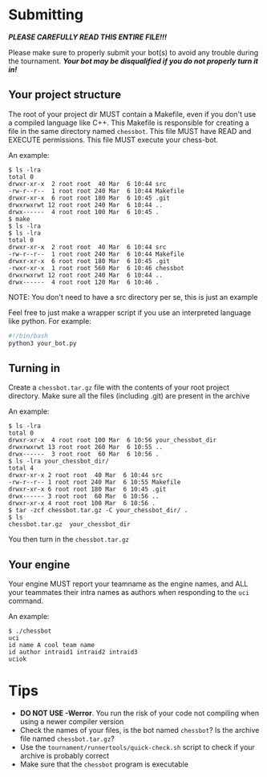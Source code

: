 # Submitting
***PLEASE CAREFULLY READ THIS ENTIRE FILE!!!***

Please make sure to properly submit your bot(s) to avoid any trouble during the
tournament. ***Your bot may be disqualified if you do not properly turn it
in!***

## Your project structure
The root of your project dir MUST contain a Makefile, even if you don't use a
compiled language like C++. This Makefile is responsible for creating a file in
the same directory named `chessbot`. This file MUST have READ and EXECUTE
permissions. This file MUST execute your chess-bot.

An example:
```
$ ls -lra
total 0
drwxr-xr-x  2 root root  40 Mar  6 10:44 src
-rw-r--r--  1 root root 240 Mar  6 10:44 Makefile
drwxr-xr-x  6 root root 180 Mar  6 10:45 .git
drwxrwxrwt 12 root root 240 Mar  6 10:44 ..
drwx------  4 root root 100 Mar  6 10:45 .
$ make
$ ls -lra
$ ls -lra
total 0
drwxr-xr-x  2 root root  40 Mar  6 10:44 src
-rw-r--r--  1 root root 240 Mar  6 10:44 Makefile
drwxr-xr-x  6 root root 180 Mar  6 10:45 .git
-rwxr-xr-x  1 root root 560 Mar  6 10:46 chessbot
drwxrwxrwt 12 root root 240 Mar  6 10:44 ..
drwx------  4 root root 120 Mar  6 10:46 .
```
NOTE: You don't need to have a src directory per se, this is just an example

Feel free to just make a wrapper script if you use an interpreted language like
python. For example:
```bash
#!/bin/bash
python3 your_bot.py
```

## Turning in
Create a `chessbot.tar.gz` file with the contents of your root project
directory. Make sure all the files (including .git) are present in the archive

An example:
```
$ ls -lra
total 0
drwxr-xr-x  4 root root 100 Mar  6 10:56 your_chessbot_dir
drwxrwxrwt 13 root root 260 Mar  6 10:55 ..
drwx------  3 root root  60 Mar  6 10:56 .
$ ls -lra your_chessbot_dir/
total 4
drwxr-xr-x 2 root root  40 Mar  6 10:44 src
-rw-r--r-- 1 root root 240 Mar  6 10:55 Makefile
drwxr-xr-x 6 root root 180 Mar  6 10:45 .git
drwx------ 3 root root  60 Mar  6 10:56 ..
drwxr-xr-x 4 root root 100 Mar  6 10:56 .
$ tar -zcf chessbot.tar.gz -C your_chessbot_dir/ .
$ ls
chessbot.tar.gz  your_chessbot_dir
```

You then turn in the `chessbot.tar.gz`

## Your engine
Your engine MUST report your teamname as the engine names, and ALL your
teammates their intra names as authors when responding to the `uci` command.

An example:
```
$ ./chessbot
uci
id name A cool team name
id author intraid1 intraid2 intraid3
uciok
```

# Tips
- **DO NOT USE -Werror**. You run the risk of your code not compiling when using
a newer compiler version
- Check the names of your files, is the bot named `chessbot`? Is the archive file
named `chessbot.tar.gz`?
- Use the `tournament/runnertools/quick-check.sh` script to check if your archive is probably
correct
- Make sure that the `chessbot` program is executable

